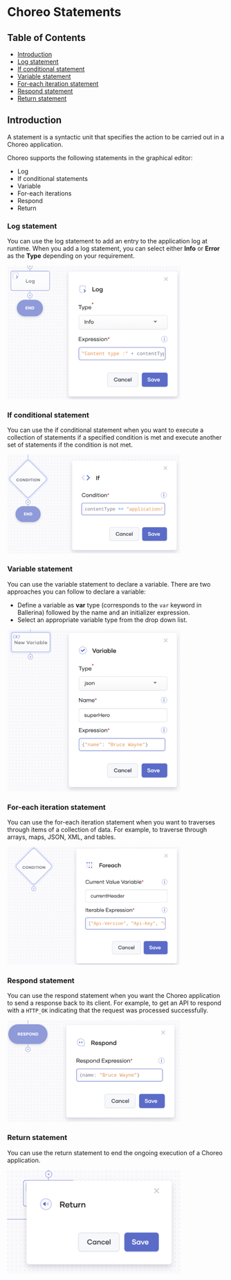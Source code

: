 # Choreo Statements 

## Table of Contents 
<!--ts-->

* [Introduction](#Introduction)  
* [Log statement](#Log-statement)
* [If conditional statement](#If-conditional-statement)
* [Variable statement](#Variable-statement)
* [For-each iteration statement](#For-each-iteration-statement)
* [Respond statement](#Respond-statement)
* [Return statement](#Return-statement)

<!--te-->

## Introduction 

A statement is a syntactic unit that specifies the action to be carried out in a Choreo application. 

Choreo supports the following statements in the graphical editor:

 * Log  
 * If conditional statements  
 * Variable  
 * For-each iterations
 * Respond
 * Return


### Log statement

You can use the log statement to add an entry to the application log at runtime. When you add a log statement, you can select either **Info** or **Error** as the **Type** depending on your requirement.

![](images/statements/log.png)
 

### If conditional statement

You can use the if conditional statement when you want to execute a collection of statements if a specified condition is met and execute another set of statements if the condition is not met.

![](images/statements/if.png)

### Variable statement

You can use the variable statement to declare a variable. There are two approaches you can follow to declare a variable:
 * Define a variable as **var** type (corresponds to the `var` keyword in Ballerina) followed by the name and an initializer expression. 
 * Select an appropriate variable type from the drop down list.

![](images/statements/variable.png)

### For-each iteration statement

You can use the for-each iteration statement when you want to traverses through items of a collection of data. For example, to traverse through arrays, maps, JSON, XML, and tables. 

![](images/statements/for-each.png)

### Respond statement

You can use the respond statement when you want the Choreo application to send a response back to its client. For example, to get an API to respond with a `HTTP_OK` indicating that the request was processed successfully.

![](images/statements/respond.png)

### Return statement

You can use the return statement to end the ongoing execution of a Choreo application.

![](images/statements/return.png)

